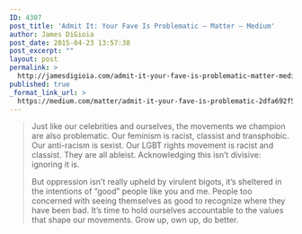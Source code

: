 ```yaml
---
ID: 4307
post_title: 'Admit It: Your Fave Is Problematic — Matter — Medium'
author: James DiGioia
post_date: 2015-04-23 13:57:38
post_excerpt: ""
layout: post
permalink: >
  http://jamesdigioia.com/admit-it-your-fave-is-problematic-matter-medium/
published: true
_format_link_url: >
  https://medium.com/matter/admit-it-your-fave-is-problematic-2dfa692f557b
---
```

> Just like our celebrities and ourselves, the movements we champion are also problematic. Our feminism is racist, classist and transphobic. Our anti-racism is sexist. Our LGBT rights movement is racist and classist. They are all ableist. Acknowledging this isn’t divisive: ignoring it is.
> 
> But oppression isn’t really upheld by virulent bigots, it’s sheltered in the intentions of “good” people like you and me. People too concerned with seeing themselves as good to recognize where they have been bad. It’s time to hold ourselves accountable to the values that shape our movements. Grow up, own up, do better.